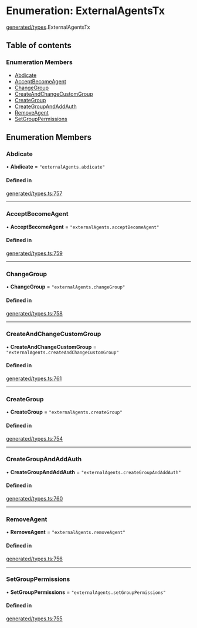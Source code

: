 # Enumeration: ExternalAgentsTx

[generated/types](../wiki/generated.types).ExternalAgentsTx

## Table of contents

### Enumeration Members

- [Abdicate](../wiki/generated.types.ExternalAgentsTx#abdicate)
- [AcceptBecomeAgent](../wiki/generated.types.ExternalAgentsTx#acceptbecomeagent)
- [ChangeGroup](../wiki/generated.types.ExternalAgentsTx#changegroup)
- [CreateAndChangeCustomGroup](../wiki/generated.types.ExternalAgentsTx#createandchangecustomgroup)
- [CreateGroup](../wiki/generated.types.ExternalAgentsTx#creategroup)
- [CreateGroupAndAddAuth](../wiki/generated.types.ExternalAgentsTx#creategroupandaddauth)
- [RemoveAgent](../wiki/generated.types.ExternalAgentsTx#removeagent)
- [SetGroupPermissions](../wiki/generated.types.ExternalAgentsTx#setgrouppermissions)

## Enumeration Members

### Abdicate

• **Abdicate** = ``"externalAgents.abdicate"``

#### Defined in

[generated/types.ts:757](https://github.com/PolymeshAssociation/polymesh-sdk/blob/8a9e72221/src/generated/types.ts#L757)

___

### AcceptBecomeAgent

• **AcceptBecomeAgent** = ``"externalAgents.acceptBecomeAgent"``

#### Defined in

[generated/types.ts:759](https://github.com/PolymeshAssociation/polymesh-sdk/blob/8a9e72221/src/generated/types.ts#L759)

___

### ChangeGroup

• **ChangeGroup** = ``"externalAgents.changeGroup"``

#### Defined in

[generated/types.ts:758](https://github.com/PolymeshAssociation/polymesh-sdk/blob/8a9e72221/src/generated/types.ts#L758)

___

### CreateAndChangeCustomGroup

• **CreateAndChangeCustomGroup** = ``"externalAgents.createAndChangeCustomGroup"``

#### Defined in

[generated/types.ts:761](https://github.com/PolymeshAssociation/polymesh-sdk/blob/8a9e72221/src/generated/types.ts#L761)

___

### CreateGroup

• **CreateGroup** = ``"externalAgents.createGroup"``

#### Defined in

[generated/types.ts:754](https://github.com/PolymeshAssociation/polymesh-sdk/blob/8a9e72221/src/generated/types.ts#L754)

___

### CreateGroupAndAddAuth

• **CreateGroupAndAddAuth** = ``"externalAgents.createGroupAndAddAuth"``

#### Defined in

[generated/types.ts:760](https://github.com/PolymeshAssociation/polymesh-sdk/blob/8a9e72221/src/generated/types.ts#L760)

___

### RemoveAgent

• **RemoveAgent** = ``"externalAgents.removeAgent"``

#### Defined in

[generated/types.ts:756](https://github.com/PolymeshAssociation/polymesh-sdk/blob/8a9e72221/src/generated/types.ts#L756)

___

### SetGroupPermissions

• **SetGroupPermissions** = ``"externalAgents.setGroupPermissions"``

#### Defined in

[generated/types.ts:755](https://github.com/PolymeshAssociation/polymesh-sdk/blob/8a9e72221/src/generated/types.ts#L755)
